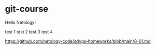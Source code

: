 # git-course
Hello Netology!

test 1
test 2
test 3
test 4


https://github.com/netology-code/sdvps-homeworks/blob/main/8-01.md
